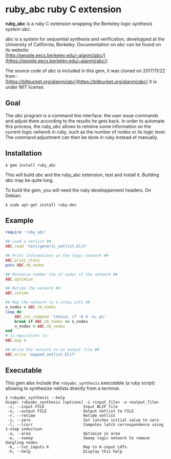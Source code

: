 
ruby\_abc ruby C extension
==========================

**ruby\_abc** is a ruby C extension wrapping the Berkeley logic synthesis system *abc*.

*abc* is a system for sequential synthesis and verification,
developped at the University of California, Berkeley.
Documentation on *abc* can be found on its website:  
[http://people.eecs.berkeley.edu/~alanmi/abc/](https://people.eecs.berkeley.edu/~alanmi/abc/)

The source code of *abc* is included in this gem, 
it was cloned on 2017/11/22 from :  
[https://bitbucket.org/alanmi/abc](https://bitbucket.org/alanmi/abc)
It is under MIT license.


Goal
----

The *abc* program is a command line interface: the user issue commands and adjust them according to the results he gets back.
In order to automate this process, the *ruby_abc* allows to retreive some information on the current logic network in ruby, 
such as the number of nodes or its logic level. The command adjustment can then be done in ruby instead of manually.

Installation
------------

```lang-none
$ gem install ruby_abc
```

This will build *abc* and the ruby\_abc extension, test and install it.
Building *abc* may be quite long.

To build the gem, you will need the ruby developpement headers.
On Debian:

```lang-none
$ sudo apt-get install ruby-dev 
```

Example
-------

```ruby
require 'ruby_abc'

## Load a netlist ##
ABC.read 'test/generic_netlist.blif'

## Print informations on the logic network ##
ABC.print_stats
puts ABC.nb_nodes

## Minimize number the of nodes of the network ##
ABC.optimize

## Retime the network ##
ABC.retime

## Map the network to 4-intpu LUTs ##
n_nodes = ABC.nb_nodes
loop do
	ABC.run_command 'choice; if -K 4 -a; ps'
	break if ABC.nb_nodes == n_nodes
	n_nodes = ABC.nb_nodes
end
# is equivalent to:
ABC.map 4

## Write the network to an output file ##
ABC.write 'mapped_netlist.blif'
```

Executable
----------

This gem also include the `rubyabc_synthesis` executable (a ruby script)
allowing to synthesize netlists directly from a terminal.

```lang-none
$ rubyabc_synthesis --help
Usage: rubyabc_synthesis [options] -i <input_file> -o <output_file>
 -i, --input FILE                 Input BLIF file
 -o, --output FILE                Output netlist to FILE
 -r, --retime                     Retime netlist
 -z, --zero                       Set latches initial value to zero
 -l, --lcorr                      Computes latch correspondence using 1-step induction
 -a, --area                       Optimize in area
 -w, --sweep                      Sweep logic network to remove dangling nodes
 -k, --lut_inputs K               Map to K-input LUTs.
 -h, --help                       Display this help
```

